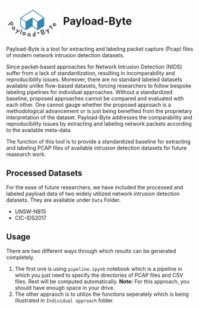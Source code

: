# <img src="/Payload-Byte-logo.jpg" width="140" valign="middle" alt="Scapy" />&nbsp; Payload-Byte


Payload-Byte is a tool for extracting and labeling packet capture (Pcap) files of modern network intrusion detection datasets.

Since packet-based approaches for Network Intrusion Detection (NIDS) suffer from a lack of standardization, resulting in incomparability and reproducibility issues. Moreover, there are no standard labeled datasets available unlike flow-based datasets, forcing researchers to follow bespoke labeling pipelines for individual approaches. Without a standardized baseline, proposed approaches cannot be compared and evaluated with each other. One cannot gauge whether the proposed approach is a methodological advancement or is just being benefited from the proprietary interpretation of the dataset. Payload-Byte addresses the comparability and reproducibility issues by extracting and labeling network packets according to the available meta-data. 

The function of this tool is to provide a standardized baseline for extracting and labeling PCAP files of available intrusion detection datasets for future reasearch work. 

## Processed Datasets
For the ease of future researchers, we have included the processed and labeled payload data of two widely utilized network intrusion detection datasets. They are available under `Data` Folder.

* UNSW-NB15
* CIC-IDS2017

## Usage 

There are two different ways through which results can be generated completely. 

1. The first one is using `pipeline.ipynb` notebook which is a pipeline in which you just need to specify the directories of PCAP files and CSV files. Rest will be computed automatically. **Note:** For this approach, you should have enough space in your drive.  
2. The other appraoch is to utilize the functions seperately which is being illustrated in `Individual approach` folder.


